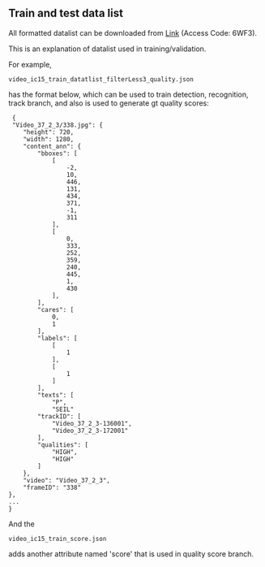 ## Train and test data listAll formatted datalist can be downloaded from [Link](https://drive.hikvision.com/hcs/controller/hik-manage/fileDownload?link=0KriEBe4) (Access Code: 6WF3).This is an explanation of datalist used in training/validation.For example,    video_ic15_train_datatlist_filterLess3_quality.json    has the format below, which can be used to train detection, recognition, track branch, and also is used to generate gt quality scores:          {     "Video_37_2_3/338.jpg": {        "height": 720,        "width": 1280,        "content_ann": {            "bboxes": [                [                    -2,                    10,                    446,                    131,                    434,                    371,                    -1,                    311                ],                [                    0,                    333,                    252,                    359,                    240,                    445,                    1,                    430                ],            ],            "cares": [                0,                1            ],            "labels": [                [                    1                ],                [                    1                ]            ],            "texts": [                "P",                "SEIL"            "trackID": [                "Video_37_2_3-136001",                "Video_37_2_3-172001"            ],            "qualities": [                "HIGH",                "HIGH"            ]        },        "video": "Video_37_2_3",        "frameID": "338"    },    ...    }And the        video_ic15_train_score.jsonadds another attribute named 'score' that is used in quality score branch.   